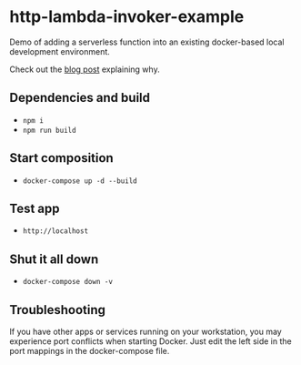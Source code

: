 # http-lambda-invoker-example
Demo of adding a serverless function into an existing docker-based local development environment.

Check out the [blog post](https://dev.to/elthrasher/integrating-sam-into-container-workflows-with-http-lambda-invoker-4o8) explaining why.

## Dependencies and build

* `npm i`
* `npm run build`

## Start composition

* `docker-compose up -d --build`

## Test app

* `http://localhost`

## Shut it all down

* `docker-compose down -v`

## Troubleshooting

If you have other apps or services running on your workstation, you may experience port conflicts when starting Docker. Just edit the left side in the port mappings in the docker-compose file.
